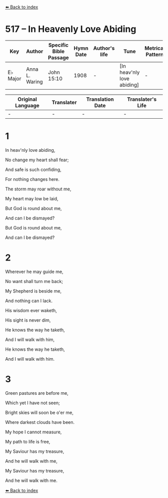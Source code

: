 [⬅️ Back to index](../README.md)

# 517 – In Heavenly Love Abiding

Key | Author   | Specific Bible Passage     |Hymn Date |Author's life |Tune |Metrical Pattern   |Composer/Source
-- | --------- | ---------------------------|----------|--------------|-----|-------------------|-------------  
E♭ Major |Anna L. Waring |John 15:10 |1908 |- |[In heav'nly love abiding] |- |Mendelssohn-Bartholdy

Original Language | Translater | Translation Date   | Translater's Life  
----------------- | --------- | --------------------|-------------     
\- |- |- |-




# 1

In heav'nly love abiding,

No change my heart shall fear;

And safe is such confiding,

For nothing changes here.

The storm may roar without me,

My heart may low be laid,

But God is round about me,

And can I be dismayed?

But God is round about me,

And can I be dismayed?



# 2

Wherever he may guide me,

No want shall turn me back;

My Shepherd is beside me,

And nothing can I lack.

His wisdom ever waketh,

His sight is never dim,

He knows the way he taketh,

And I will walk with him,

He knows the way he taketh, 

And I will walk with him.



# 3

Green pastures are before me,

Which yet I have not seen;

Bright skies will soon be o'er me,

Where darkest clouds have been.

My hope I cannot measure,

My path to life is free,

My Saviour has my treasure,

And he will walk with me,

My Saviour has my treasure,

And he will walk with me.

[⬅️ Back to index](../README.md)
